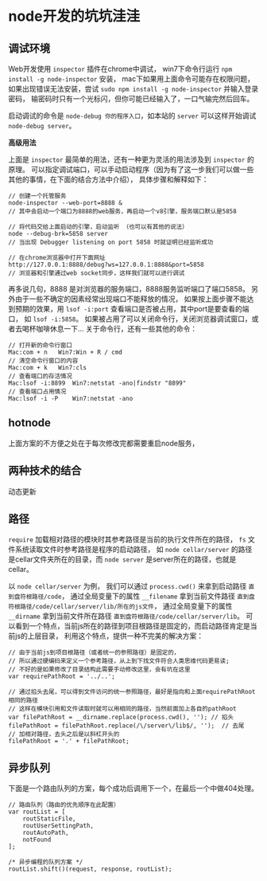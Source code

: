 # node开发的坑坑洼洼

## 调试环境

Web开发使用 `inspector` 插件在chrome中调试，
win7下命令行运行 `npm install -g node-inspector` 安装，
mac下如果用上面命令可能存在权限问题，如果出现错误无法安装，尝试 `sudo npm install -g node-inspector` 并输入登录密码，
输密码时只有一个光标闪，但你可能已经输入了，一口气输完然后回车。

启动调试的命令是 `node-debug 你的程序入口`，如本站的 `server` 可以这样开始调试 `node-debug server`。

**高级用法** 

上面是 `inspector` 最简单的用法，还有一种更为灵活的用法涉及到 `inspector` 的原理。
可以指定调试端口，可以手动启动程序（因为有了这一步我们可以做一些其他的事情，在下面的结合方法中介绍），
具体步骤和解释如下：

    // 创建一个托管服务
    node-inspector --web-port=8888 &   
    // 其中会启动一个端口为8888的web服务，再启动一个v8引擎，服务端口默认是5858
    
    // 将代码交给上面启动的引擎，启动监听 （也可以有其他的说法）
    node --debug-brk=5858 server
    // 当出现 Debugger listening on port 5858 时就证明已经监听成功
    
    // 在chrome浏览器中打开下面网址 
    http://127.0.0.1:8888/debug?ws=127.0.0.1:8888&port=5858
    // 浏览器和引擎通过web socket同步，这样我们就可以进行调试

再多说几句，8888 是对浏览器的服务端口，8888服务监听端口了端口5858。
另外由于一些不确定的因素经常出现端口不能释放的情况，
如果按上面步骤不能达到预期的效果，用 `lsof -i:port` 查看端口是否被占用，其中port是要查看的端口，
如  `lsof -i:5858`。
如果被占用了可以关闭命令行，关闭浏览器调试窗口，或者去喝杯咖啡休息一下...
关于命令行，还有一些其他的命令： 

    // 打开新的命令行窗口
    Mac:com + n   Win7:Win + R / cmd
    // 清空命令行窗口的内容
    Mac:com + k   Win7:cls
    // 查看端口的存活情况
    Mac:lsof -i:8899  Win7:netstat -ano|findstr "8899"
    // 查看端口占用情况
    Mac:lsof -i -P    Win7:netstat -ano

## hotnode

上面方案的不方便之处在于每次修改完都需要重启node服务，

## 两种技术的结合

动态更新

## 路径

`require` 加载相对路径的模块时其参考路径是当前的执行文件所在的路径，
`fs` 文件系统读取文件时参考路径是程序的启动路径，
如 `node cellar/server` 的路径是cellar文件夹所在的目录，而 `node server` 是server所在的路径，也就是cellar。

以 `node cellar/server` 为例，
我们可以通过 `process.cwd()` 来拿到启动路径 `直到盘符根路径/code`，
通过全局变量下的属性 `__filename` 拿到当前文件路径 `直到盘符根路径/code/cellar/server/lib/所在的js文件`，
通过全局变量下的属性 `__dirname` 拿到当前文件所在路径  `直到盘符根路径/code/cellar/server/lib`。
可以看到一个特点，当前js所在的路径到项目根路径是固定的，而启动路径肯定是当前js的上层目录，
利用这个特点，提供一种不完美的解决方案：
    
    // 由于当前js到项目根路径（或者统一的参照路径）是固定的，
    // 所以通过硬编码来定义一个参考路径，从上到下找文件符合人类思维代码更易读;
    // 不好的是如果修改了目录结构此需要手动修改这里，会有坑在这里
    var requirePathRoot = '../..';
    
    // 通过掐头去尾，可以得到文件访问的统一参照路径，最好是指向和上面requirePathRoot相同的路径
    // 这样在模块引用和文件读取时就可以用相同的路径，当然前面加上各自的pathRoot
    var filePathRoot = __dirname.replace(process.cwd(), ''); // 掐头
    filePathRoot = filePathRoot.replace(/\/server\/lib$/, '');  // 去尾
    // 加相对路径，去头之后是以斜杠开头的
    filePathRoot = '.' + filePathRoot;
    
## 异步队列

下面是一个路由队列的方案，每个成功后调用下一个，在最后一个中做404处理。

    // 路由队列（路由的优先顺序在此配置）
    var routList = [
        routStaticFile,
        routUserSettingPath,
        routAutoPath,
        notFound
    ];

    /* 异步编程的队列方案 */
    routList.shift()(request, response, routList);
    
